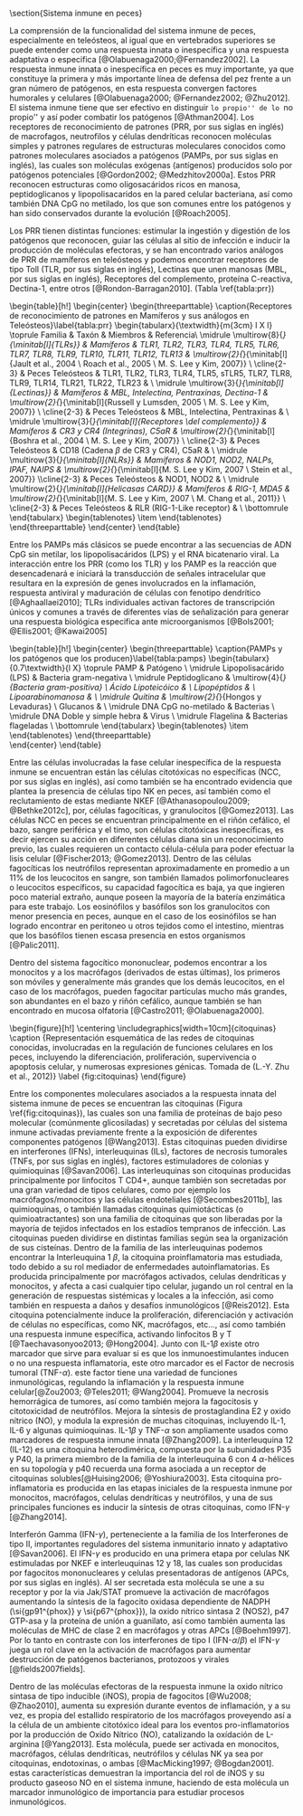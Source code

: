 \section{Sistema inmune en peces}

La comprensión de la funcionalidad del sistema inmune de peces, especialmente en teleósteos, al igual que en vertebrados superiores se puede entender como una respuesta innata o inespecífica y una respuesta adaptativa o especifica [@Olabuenaga2000;@Fernandez2002].
La respuesta inmune innata o inespecífica en peces es muy importante, ya que constituye la primera y más importante línea de defensa del pez frente a un gran número de patógenos, en esta respuesta convergen factores humorales y celulares [@Olabuenaga2000; @Fernandez2002; @Zhu2012]. El sistema inmune tiene que ser efectivo en distinguir ``lo propio'' de lo ``no propio'' y así poder combatir los patógenos [@Athman2004]. Los receptores de reconocimiento de patrones (PRR, por sus siglas en inglés) de macrofagos, neutrofilos y células dendríticas reconocen moléculas simples y patrones regulares de estructuras moleculares conocidos como patrones moleculares asociados a patógenos (PAMPs, por sus siglas en inglés), las cuales son moléculas exógenas (antígenos) producidos solo por patógenos potenciales [@Gordon2002; @Medzhitov2000a]. Estos PRR reconocen estructuras como oligosacáridos ricos en manosa, peptidoglicanos y lipopolisacaridos en la pared celular bacteriana, así como también DNA CpG no metilado, los que son comunes entre los patógenos y han sido conservados durante la evolución [@Roach2005].

Los PRR tienen distintas funciones: estimular la ingestión y digestión de los patógenos que reconocen, guiar las células al sitio de infección e inducir la producción de moléculas efectoras, y se han encontrado varios análogos de PRR de mamíferos en teleósteos y podemos encontrar receptores de tipo Toll (TLR, por sus siglas en inglés), Lectinas que unen manosas (MBL, por sus siglas en inglés), Receptores del complemento, proteína C-reactiva, Dectina-1, entre otros [@Rondon-Barragan2010]. (Tabla \ref{tabla:prr})

\begin{table}[h!]
	\begin{center}
		\begin{threeparttable}
			\caption{Receptores de reconocimiento de patrones en Mamíferos y sus análogos en Teleósteos}\label{tabla:prr}
			\begin{tabularx}{\textwidth}{m{3cm} l X l}
				\toprule
				Familia & Taxón & Miembros & Referencia\\
				\midrule
				\multirow{8}{*}{\minitab[l]{TLRs}} 							&	Mamíferos	 			& TLR1, TLR2, TLR3, TLR4, TLR5, TLR6, TLR7, TLR8, TLR9, TLR10, TLR11, TLR12, TLR13	 		& \multirow{2}{*}{\minitab[l]{Jault et al., 2004 \\ Roach et al., 2005 \\ M. S. Lee y Kim, 2007}} 		\\ \cline{2-3}
																			& 	Peces Teleósteos		& TLR1, TLR2, TLR3, TLR4, TLR5, sTLR5, TLR7, TLR8, TLR9, TLR14, TLR21, TLR22, TLR23			&										\\
				\midrule
				\multirow{3}{*}{\minitab[l]{Lectinas}}						&	Mamíferos				& MBL, Intelectina, Pentraxinas, Dectina-1													& \multirow{2}{*}{\minitab[l]{Russell y Lumsden, 2005 \\ M. S. Lee y Kim, 2007}} \\ \cline{2-3}
																			&	Peces Teleósteos		& MBL, Intelectina, Pentraxinas																&		\\
				\midrule
				\multirow{3}{*}{\minitab[l]{Receptores \\del complemento}} 	& 	Mamíferos				& CR3 y CR4 (Integrinas), C5aR																& \multirow{2}{*}{\minitab[l]{Boshra et al., 2004 \\ M. S. Lee y Kim, 2007}} \\ \cline{2-3}
																			& 	Peces Teleósteos		& CD18 (Cadena $\beta$ de CR3 y CR4), C5aR 													& \\
				\midrule
				\multirow{3}{*}{\minitab[l]{NLRs}}							& Mamíferos					& NOD1, NOD2, NALPs, IPAF, NAIPS 															& \multirow{2}{*}{\minitab[l]{M. S. Lee y Kim, 2007 \\ Stein et al., 2007}} \\\cline{2-3}
																			& Peces Teleósteos			& NOD1, NOD2 																				& \\
				\midrule
				\multirow{2}{*}{\minitab[l]{Helicasas CARD}}				& Mamíferos					& RIG-1, MDA5 																				& \multirow{2}{*}{\minitab[l]{M. S. Lee y Kim, 2007 \\ M. Chang et al., 2011}} \\ \cline{2-3}
																			& Peces Teleósteos			& RLR (RIG-1-Like receptor) 																& \\
				\bottomrule
			\end{tabularx}
			\begin{tablenotes}
				\item 
			\end{tablenotes}
		\end{threeparttable}
	\end{center}
\end{table}



Entre los PAMPs más clásicos se puede encontrar a las secuencias de ADN CpG sin metilar, los lipopolisacáridos (LPS) y el RNA bicatenario viral. La interacción entre los PRR (como los TLR) y los PAMP es la reacción que desencadenará e iniciará la transducción de señales intracelular que resultara en la expresión de genes involucrados en la inflamación, respuesta antiviral y maduración de células con fenotipo dendrítico [@Aghaallaei2010]; TLRs individuales activan factores de transcripción únicos y comunes a través de diferentes vías de señalización para generar una respuesta biológica especifica ante microorganismos [@Bols2001; @Ellis2001; @Kawai2005]

\begin{table}[h!]
	\begin{center}
		\begin{threeparttable}
			\caption{PAMPs y los patógenos que los producen}\label{tabla:pamps}
			\begin{tabularx}{0.7\textwidth}{l X}
				\toprule
				PAMP & Patógeno \\
				\midrule
				Lipopolisacárido (LPS) 		& Bacteria gram-negativa 					\\
				\midrule
				Peptidoglicano				& \multirow{4}{*}{Bacteria gram-positiva} 	\\
				Ácido Lipoteicóico			& 											\\
				Lipopéptidos				& 											\\
				Lipoarabinomanosa			& 											\\
				\midrule
				Quitina						& \multirow{2}{*}{Hongos y Levaduras}		\\
				Glucanos					& 											\\
				\midrule
				DNA CpG no-metilado			& Bacterias 								\\
				\midrule
				DNA Doble y simple hebra	& Virus										\\
				\midrule
				Flagelina					& Bacterias flageladas						\\
				\bottomrule
				\end{tabularx}
				\begin{tablenotes}
					\item
				\end{tablenotes}
				\end{threeparttable}	
				\end{center}
				\end{table}

Entre las células involucradas la fase celular inespecífica de la respuesta inmune se encuentran están las células citotóxicas no específicas (NCC, por sus siglas en inglés), así como también se ha encontrado evidencia que plantea la presencia de células tipo NK en peces, así también como el reclutamiento de estas mediante NKEF [@Athanasopoulou2009; @Bethke2012c], por, células fagocíticas, y granulocitos [@Gomez2013]. Las células NCC en peces se encuentran principalmente en el riñón cefálico, el bazo, sangre periférica y el timo, son células citotóxicas inespecíficas, es decir ejercen su acción en diferentes células diana sin un reconocimiento previo, las cuales requieren un contacto célula-célula para poder efectuar la lisis celular [@Fischer2013; @Gomez2013]. Dentro de las células fagocíticas los neutrófilos representan aproximadamente en promedio a un 11\% de los leucocitos en sangre, son también llamados polimorfonucleares o leucocitos específicos, su capacidad fagocítica es baja, ya que ingieren poco material extraño, aunque poseen la mayoría de la batería enzimática para este trabajo. Los eosinófilos y basófilos son los granulocitos con menor presencia en peces, aunque en el caso de los eosinófilos se han logrado encontrar en peritoneo u otros tejidos como el intestino, mientras que los basófilos tienen escasa presencia en estos organismos [@Palic2011].

Dentro del sistema fagocítico mononuclear, podemos encontrar a los monocitos y a los macrófagos (derivados de estas últimas), los primeros son móviles y generalmente más grandes que los demás leucocitos, en el caso de los macrófagos, pueden fagocitar partículas mucho más grandes, son abundantes en el bazo y riñón cefálico, aunque también se han encontrado en mucosa olfatoria [@Castro2011; @Olabuenaga2000].

\begin{figure}[h!]
	\centering
	\includegraphics[width=10cm]{citoquinas} 
	\caption {Representación esquemática de las redes de citoquinas conocidas, involucradas en la regulación de funciones celulares en los peces, incluyendo la diferenciación, proliferación, supervivencia o apoptosis celular, y numerosas expresiones génicas. Tomada de (L.-Y. Zhu et al., 2012)}
	\label {fig:citoquinas}
\end{figure}

Entre los componentes moleculares asociados a la respuesta innata del sistema inmune de peces se encuentran las citoquinas (Figura \ref{fig:citoquinas}), las cuales son una familia de proteínas de bajo peso molecular (comúnmente glicosiladas) y secretadas por células del sistema inmune activadas previamente frente a la exposición de diferentes componentes patógenos [@Wang2013]. Estas citoquinas pueden dividirse en interferones (IFNs), interleuquinas (ILs), factores de necrosis tumorales (TNFs, por sus siglas en inglés), factores estimuladores de colonias y quimioquinas [@Savan2006]. Las interleuquinas son citoquinas producidas principalmente por linfocitos T CD4+, aunque también son secretadas por una gran variedad de tipos celulares, como por ejemplo los macrófagos/monocitos y las células endoteliales [@Secombes2011b], las quimioquinas, o también llamadas citoquinas quimiotácticas (o quimioatractantes) son una familia de citoquinas que son liberadas por la mayoría de tejidos infectados en los estadíos tempranos de infección. Las citoquinas pueden dividirse en distintas familias según sea la organización de sus cisteínas. 
Dentro de la familia de las interleuquinas podemos encontrar la Interleuquina 1 $\beta$, la citoquina proinflamatoria mas estudiada, todo debido a su rol mediador de enfermedades autoinflamatorias. Es producida principalmente por macrófagos activados, celulas dendríticas y monocitos, y afecta a casi cualquier tipo celular, jugando un rol central en la generación de respuestas sistémicas y locales a la infección, asi como también en respuesta a daños y desafíos inmunológicos [@Reis2012]. Esta citoquina potencialmente induce la proliferación, diferenciación y activación de células no específicas, como NK, macrófagos, etc..., así como también una respuesta inmune específica, activando linfocitos B y T  [@Taechavasonyoo2013; @Hong2004]. Junto con IL-1$\beta$ existe otro marcador que sirve para evaluar si es que los inmunoestimulantes inducen o no una respuesta inflamatoria, este otro marcador es el Factor de necrosis tumoral (TNF-$\alpha$). este factor tiene una variedad de funciones inmunológicas, regulando la inflamación y la respuesta inmune celular[@Zou2003; @Teles2011; @Wang2004]. Promueve la necrosis hemorrágica de tumores, así como también mejora la fagocitosis y citotoxicidad de neutrófilos. Mejora la síntesis de prostaglandina E2 y oxido nítrico (NO), y modula la expresión de muchas citoquinas, incluyendo IL-1, IL-6 y algunas quimioquinas. IL-1$\beta$ y TNF-$\alpha$ son ampliamente usados como marcadores de respuesta inmune innata [@Zhang2009].
La interleuquina 12 (IL-12) es una citoquina heterodimérica, compuesta por la subunidades P35 y P40, la primera miembro de la familia de la interleuquina 6 con 4 $\alpha$-hélices en su topología y p40 recuerda una forma asociada a un receptor de citoquinas solubles[@Huising2006; @Yoshiura2003]. Esta citoquina pro-inflamatoria es producida en las etapas iniciales de la respuesta inmune por monocitos, macrófagos, celulas dendríticas y neutrófilos, y una de sus principales funciones es inducir la síntesis de otras citoquinas, como IFN-$\gamma$ [@Zhang2014]. 

Interferón Gamma (IFN-$\gamma$), perteneciente a la familia de los Interferones de tipo II, importantes reguladores del sistema inmunitario innato y adaptativo [@Savan2006].  El IFN-$\gamma$ es producido en una primera etapa por celulas NK estimuladas por NKEF e interleuquinas 12 y 18, las cuales son producidas por fagocitos mononucleares y celulas presentadoras de antígenos (APCs, por sus siglas en inglés). Al ser secretada esta molécula se une a su receptor y por la via Jak/STAT promueve la activación de macrófagos aumentando la síntesis de la fagocito oxidasa dependiente de NADPH (\si{gp91^{phox}} y \si{p67^{phox}}), la oxido nítrico sintasa 2 (NOS2), p47 GTP-asa y la proteína de unión a guanilato, así como también aumenta las moléculas de MHC de clase 2 en macrófagos y otras APCs [@Boehm1997]. Por lo tanto en contraste con los interferones de tipo I (IFN-$\alpha$/$\beta$) el IFN-$\gamma$ juega un rol clave en la activación de macrófagos para aumentar destrucción de patógenos bacterianos, protozoos y virales [@fields2007fields].

Dentro de las moléculas efectoras de la respuesta inmune la oxido nítrico sintasa de tipo inducible (iNOS), propia de fagocitos [@Wu2008; @Zhao2010],  aumenta su expresión durante eventos de inflamación, y a su vez, es propia del estallido respiratorio de los macrófagos proveyendo así a la célula de un ambiente citotóxico ideal para los eventos pro-inflamatorios por la producción de Oxido Nítrico (NO), catalizando la oxídación de L-arginina [@Yang2013]. Esta molécula, puede ser activada en monocitos, macrófagos, células dendríticas, neutrófilos y células NK ya sea por citoquinas, endotoxinas, o ambas [@MacMicking1997; @Bogdan2001]. estas características demuestran  la importancia del rol de iNOS y su producto gaseoso NO en el sistema inmune, haciendo de esta molécula un marcador inmunológico de importancia para estudiar procesos inmunológicos.

